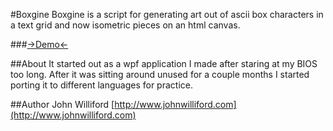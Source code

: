 #Boxgine
Boxgine is a script for generating art out of ascii box characters in a text grid and now 
isometric pieces on an html canvas.

###[->Demo<-](http://www.johnwilliford.com/boxgine.php)

##About
It started out as a wpf application I made after staring at my BIOS too long. After it was 
sitting around unused for a couple months I started porting it to different languages for 
practice.

##Author
John Williford
[http://www.johnwilliford.com](http://www.johnwilliford.com)
